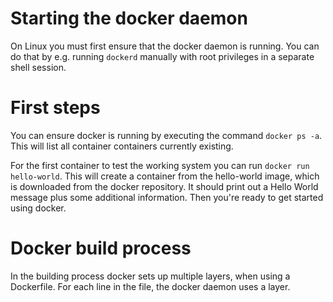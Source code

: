 # Starting the docker daemon
On Linux you must first ensure that the docker daemon is running. You can do that by e.g. running `dockerd` manually with root privileges in a separate shell session.

# First steps
You can ensure docker is running by executing the command `docker ps -a`. This will list all container containers currently existing.

For the first container to test the working system you can run `docker run hello-world`. This will create a container from the hello-world image, which is downloaded from the docker repository.
It should print out a Hello World message plus some additional information. Then you're ready to get started using docker.

# Docker build process
In the building process docker sets up multiple layers, when using a Dockerfile. For each line in the file, the docker daemon uses a layer.
